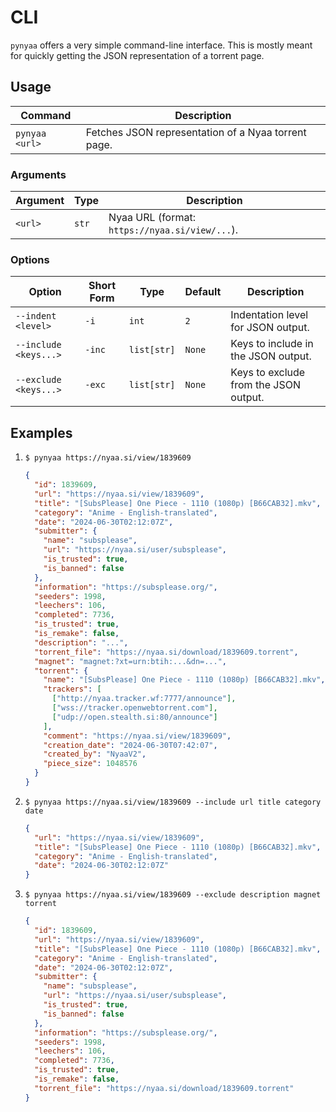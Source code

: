 # CLI

`pynyaa` offers a very simple command-line interface. This is mostly meant for quickly getting the JSON representation of a torrent page.

## Usage

| Command        | Description                                           |
|----------------|-------------------------------------------------------|
| `pynyaa <url>` | Fetches JSON representation of a Nyaa torrent page.   |

### Arguments
| Argument | Type  | Description                                    |
|----------|-------|------------------------------------------------|
| `<url>`  | `str` | Nyaa URL (format: `https://nyaa.si/view/...`). |


### Options
| Option                | Short Form | Type        | Default | Description                           |
|-----------------------|------------|-------------|---------|---------------------------------------|
| `--indent <level>`    | `-i`       | `int`       | `2`     | Indentation level for JSON output.    |
| `--include <keys...>` | `-inc`     | `list[str]` | `None`  | Keys to include in the JSON output.   |
| `--exclude <keys...>` | `-exc`     | `list[str]` | `None`  | Keys to exclude from the JSON output. |


## Examples

1. `$ pynyaa https://nyaa.si/view/1839609`

    ```json
    {
      "id": 1839609,
      "url": "https://nyaa.si/view/1839609",
      "title": "[SubsPlease] One Piece - 1110 (1080p) [B66CAB32].mkv",
      "category": "Anime - English-translated",
      "date": "2024-06-30T02:12:07Z",
      "submitter": {
        "name": "subsplease",
        "url": "https://nyaa.si/user/subsplease",
        "is_trusted": true,
        "is_banned": false
      },
      "information": "https://subsplease.org/",
      "seeders": 1998,
      "leechers": 106,
      "completed": 7736,
      "is_trusted": true,
      "is_remake": false,
      "description": "...",
      "torrent_file": "https://nyaa.si/download/1839609.torrent",
      "magnet": "magnet:?xt=urn:btih:...&dn=...",
      "torrent": {
        "name": "[SubsPlease] One Piece - 1110 (1080p) [B66CAB32].mkv",
        "trackers": [
          ["http://nyaa.tracker.wf:7777/announce"],
          ["wss://tracker.openwebtorrent.com"],
          ["udp://open.stealth.si:80/announce"]
        ],
        "comment": "https://nyaa.si/view/1839609",
        "creation_date": "2024-06-30T07:42:07",
        "created_by": "NyaaV2",
        "piece_size": 1048576
      }
    }
    ```

2. `$ pynyaa https://nyaa.si/view/1839609 --include url title category date`

    ```json
    {
      "url": "https://nyaa.si/view/1839609",
      "title": "[SubsPlease] One Piece - 1110 (1080p) [B66CAB32].mkv",
      "category": "Anime - English-translated",
      "date": "2024-06-30T02:12:07Z"
    }
    ```


3. `$ pynyaa https://nyaa.si/view/1839609 --exclude description magnet torrent`

    ```json
    {
      "id": 1839609,
      "url": "https://nyaa.si/view/1839609",
      "title": "[SubsPlease] One Piece - 1110 (1080p) [B66CAB32].mkv",
      "category": "Anime - English-translated",
      "date": "2024-06-30T02:12:07Z",
      "submitter": {
        "name": "subsplease",
        "url": "https://nyaa.si/user/subsplease",
        "is_trusted": true,
        "is_banned": false
      },
      "information": "https://subsplease.org/",
      "seeders": 1998,
      "leechers": 106,
      "completed": 7736,
      "is_trusted": true,
      "is_remake": false,
      "torrent_file": "https://nyaa.si/download/1839609.torrent"
    }
    ```
